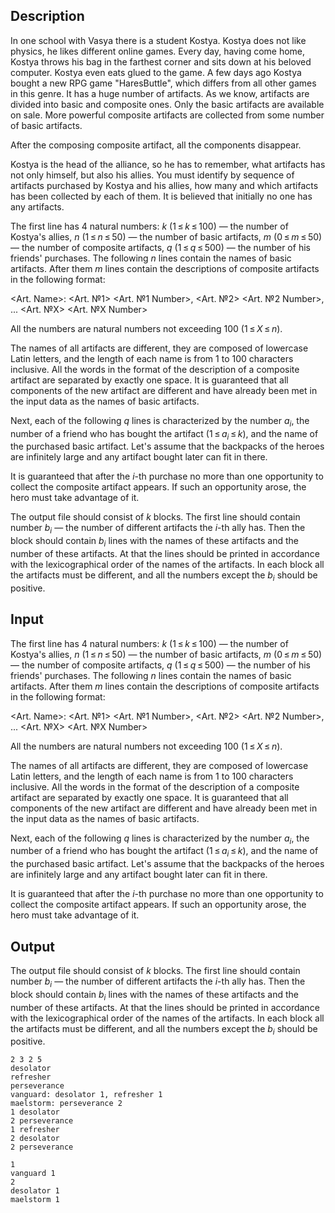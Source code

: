 ## Description

<div><p>In one school with Vasya there is a student Kostya. Kostya does not like physics, he likes different online games. Every day, having come home, Kostya throws his bag in the farthest corner and sits down at his beloved computer. Kostya even eats glued to the game. A few days ago Kostya bought a new RPG game "HaresButtle", which differs from all other games in this genre. It has a huge number of artifacts. As we know, artifacts are divided into basic and composite ones. Only the basic artifacts are available on sale. More powerful composite artifacts are collected from some number of basic artifacts.</p><p>After the composing composite artifact, all the components disappear.</p><p>Kostya is the head of the alliance, so he has to remember, what artifacts has not only himself, but also his allies. You must identify by sequence of artifacts purchased by Kostya and his allies, how many and which artifacts has been collected by each of them. It is believed that initially no one has any artifacts. </p></div><div class="input-specification"><p>The first line has 4 natural numbers: <span class="tex-span"><i>k</i></span> (<span class="tex-span">1 ≤ <i>k</i> ≤ 100</span>) — the number of Kostya's allies, <span class="tex-span"><i>n</i></span> (<span class="tex-span">1 ≤ <i>n</i> ≤ 50</span>) — the number of basic artifacts, <span class="tex-span"><i>m</i></span> (<span class="tex-span">0 ≤ <i>m</i> ≤ 50</span>) — the number of composite artifacts, <span class="tex-span"><i>q</i></span> (<span class="tex-span">1 ≤ <i>q</i> ≤ 500</span>) — the number of his friends' purchases. The following <span class="tex-span"><i>n</i></span> lines contain the names of basic artifacts. After them <span class="tex-span"><i>m</i></span> lines contain the descriptions of composite artifacts in the following format:</p><p><span class="tex-font-style-tt">&lt;Art. Name&gt;: &lt;Art. №1&gt; &lt;Art. №1 Number&gt;, &lt;Art. №2&gt; &lt;Art. №2 Number&gt;, ... &lt;Art. №X&gt; &lt;Art. №Х Number&gt;</span></p><p>All the numbers are natural numbers not exceeding 100 (<span class="tex-span">1 ≤ <i>X</i> ≤ <i>n</i></span>).</p><p>The names of all artifacts are different, they are composed of lowercase Latin letters, and the length of each name is from 1 to 100 characters inclusive. All the words in the format of the description of a composite artifact are separated by exactly one space. It is guaranteed that all components of the new artifact are different and have already been met in the input data as the names of basic artifacts. </p><p>Next, each of the following <span class="tex-span"><i>q</i></span> lines is characterized by the number <span class="tex-span"><i>a</i><sub class="lower-index"><i>i</i></sub></span>, the number of a friend who has bought the artifact (<span class="tex-span">1 ≤ <i>a</i><sub class="lower-index"><i>i</i></sub> ≤ <i>k</i></span>), and the name of the purchased basic artifact. Let's assume that the backpacks of the heroes are infinitely large and any artifact bought later can fit in there.</p><p>It is guaranteed that after the <span class="tex-span"><i>i</i></span>-th purchase no more than one opportunity to collect the composite artifact appears. If such an opportunity arose, the hero must take advantage of it.</p></div><div class="output-specification"><p>The output file should consist of <span class="tex-span"><i>k</i></span> blocks. The first line should contain number <span class="tex-span"><i>b</i><sub class="lower-index"><i>i</i></sub></span> — the number of different artifacts the <span class="tex-span"><i>i</i></span>-th ally has. Then the block should contain <span class="tex-span"><i>b</i><sub class="lower-index"><i>i</i></sub></span> lines with the names of these artifacts and the number of these artifacts. At that the lines should be printed in accordance with the lexicographical order of the names of the artifacts. In each block all the artifacts must be different, and all the numbers except the <span class="tex-span"><i>b</i><sub class="lower-index"><i>i</i></sub></span> should be positive.</p></div>

## Input

<p>The first line has 4 natural numbers: <span class="tex-span"><i>k</i></span> (<span class="tex-span">1 ≤ <i>k</i> ≤ 100</span>) — the number of Kostya's allies, <span class="tex-span"><i>n</i></span> (<span class="tex-span">1 ≤ <i>n</i> ≤ 50</span>) — the number of basic artifacts, <span class="tex-span"><i>m</i></span> (<span class="tex-span">0 ≤ <i>m</i> ≤ 50</span>) — the number of composite artifacts, <span class="tex-span"><i>q</i></span> (<span class="tex-span">1 ≤ <i>q</i> ≤ 500</span>) — the number of his friends' purchases. The following <span class="tex-span"><i>n</i></span> lines contain the names of basic artifacts. After them <span class="tex-span"><i>m</i></span> lines contain the descriptions of composite artifacts in the following format:</p><p><span class="tex-font-style-tt">&lt;Art. Name&gt;: &lt;Art. №1&gt; &lt;Art. №1 Number&gt;, &lt;Art. №2&gt; &lt;Art. №2 Number&gt;, ... &lt;Art. №X&gt; &lt;Art. №Х Number&gt;</span></p><p>All the numbers are natural numbers not exceeding 100 (<span class="tex-span">1 ≤ <i>X</i> ≤ <i>n</i></span>).</p><p>The names of all artifacts are different, they are composed of lowercase Latin letters, and the length of each name is from 1 to 100 characters inclusive. All the words in the format of the description of a composite artifact are separated by exactly one space. It is guaranteed that all components of the new artifact are different and have already been met in the input data as the names of basic artifacts. </p><p>Next, each of the following <span class="tex-span"><i>q</i></span> lines is characterized by the number <span class="tex-span"><i>a</i><sub class="lower-index"><i>i</i></sub></span>, the number of a friend who has bought the artifact (<span class="tex-span">1 ≤ <i>a</i><sub class="lower-index"><i>i</i></sub> ≤ <i>k</i></span>), and the name of the purchased basic artifact. Let's assume that the backpacks of the heroes are infinitely large and any artifact bought later can fit in there.</p><p>It is guaranteed that after the <span class="tex-span"><i>i</i></span>-th purchase no more than one opportunity to collect the composite artifact appears. If such an opportunity arose, the hero must take advantage of it.</p>

## Output

<p>The output file should consist of <span class="tex-span"><i>k</i></span> blocks. The first line should contain number <span class="tex-span"><i>b</i><sub class="lower-index"><i>i</i></sub></span> — the number of different artifacts the <span class="tex-span"><i>i</i></span>-th ally has. Then the block should contain <span class="tex-span"><i>b</i><sub class="lower-index"><i>i</i></sub></span> lines with the names of these artifacts and the number of these artifacts. At that the lines should be printed in accordance with the lexicographical order of the names of the artifacts. In each block all the artifacts must be different, and all the numbers except the <span class="tex-span"><i>b</i><sub class="lower-index"><i>i</i></sub></span> should be positive.</p>





```input1
2 3 2 5
desolator
refresher
perseverance
vanguard: desolator 1, refresher 1
maelstorm: perseverance 2
1 desolator
2 perseverance
1 refresher
2 desolator
2 perseverance

```




```output1
1
vanguard 1
2
desolator 1
maelstorm 1

```


